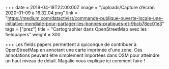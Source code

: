 +++
date = 2019-04-18T22:00:00Z
image = "/uploads/Capture d’écran 2020-01-09 à 16.32.04.png"
link = "https://medium.com/datactivist/commande-publique-ouverte-locale-une-initiative-mondiale-pour-partager-les-bonnes-pratiques-et-9bcb78ec01e3"
tags = ["prez"]
title = "Cartographier dans OpenStreetMap avec les fieldpapers"
weight = 300

+++
Les fields papers permettent à quiconque de contribuer à OpenStreetMap en annotant une carte imprimée d'une zone. Ces annotations peuvent être simplement importées dans OSM pour atteindre un haut niveau de détail. Magalie vous explique ici comment faire !